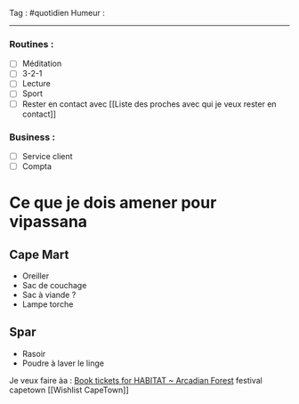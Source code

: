 Tag : #quotidien 
Humeur : 
***

### Routines : 
- [ ] Méditation
- [ ] 3-2-1
- [ ] Lecture
- [ ] Sport
- [ ] Rester en contact avec [[Liste des proches avec qui je veux rester en contact]]

### Business : 
- [ ] Service client 
- [ ] Compta 

# Ce que je dois amener pour vipassana

## Cape Mart 
- Oreiller
- Sac de couchage
- Sac à viande ? 
- Lampe torche

## Spar
- Rasoir
- Poudre à laver le linge

Je veux faire àa : [Book tickets for HABITAT ~ Arcadian Forest](https://www.quicket.co.za/events/191574-habitat-v-arcadian-forest/#/)
festival capetown [[Wishlist CapeTown]]
